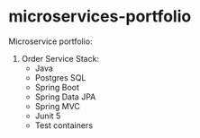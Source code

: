 # microservices-portfolio
Microservice portfolio:

1. Order Service Stack:
   - Java
   - Postgres SQL
   - Spring Boot
   - Spring Data JPA
   - Spring MVC
   - Junit 5
   - Test containers
